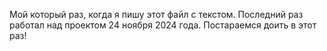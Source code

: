Мой который раз, когда я пишу этот файл с текстом. Последний раз работал над проектом 24 ноября 2024 года. Постараемся доить в этот раз!
